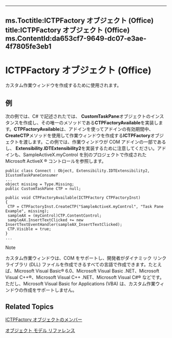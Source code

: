 

---
ms.Toctitle:ICTPFactory オブジェクト (Office)
title:ICTPFactory オブジェクト (Office)
ms.ContentId:da653cf7-9649-dc07-e3ae-4f7805fe3eb1
---
# ICTPFactory オブジェクト (Office)




カスタム作業ウィンドウを作成するために使用されます。

## 例
次の例では、C# で記述されたでは、 **CustomTaskPane**オブジェクトのインスタンスを作成し、その唯一のメソッドである**CTPFactoryAvailable**を実装します。**CTPFactoryAvailable**は、アドインを使ってアドインの有効期間中、 **CreateCTP**メソッドを使用して作業ウィンドウを作成する**ICTPFactory**オブジェクトを渡します。この例では、作業ウィンドウが COM アドインの一部であるし、 **Extensibility.IDTExtensibility2**を実装するために注意してください。アドインも、SampleActiveX.myControl を別のプロジェクトで作成された Microsoft ActiveX ® コントロールを参照します。

```sourcecode
public class Connect : Object, Extensibility.IDTExtensibility2, ICustomTaskPaneConsumer 
... 
object missing = Type.Missing; 
public CustomTaskPane CTP = null; 
 
public void CTPFactoryAvailable(ICTPFactory CTPFactoryInst) 
{ 
 CTP = CTPFactoryInst.CreateCTP("SampleActiveX.myControl", "Task Pane Example", missing); 
 sampleAX = (myControl)CTP.ContentControl; 
 sampleAX.InsertTextClicked += new InsertTextEventHandler(sampleAX_InsertTextClicked); 
 CTP.Visible = true; 
} 
...
```




>[!NOTE]
>カスタム作業ウィンドウは、COM をサポートし、開発者がダイナミック リンク ライブラリ (DLL) ファイルを作成できるすべての言語で作成できます。たとえば、Microsoft Visual Basic® 6.0、Microsoft Visual Basic .NET、Microsoft Visual C++®、Microsoft Visual C++ .NET、Microsoft Visual C#® などです。ただし、Microsoft Visual Basic for Applications (VBA) は、カスタム作業ウィンドウの作成をサポートしません。





## Related Topics

[ICTPFactory オブジェクトのメンバー](34359a03-163f-40e5-88fe-ba7af0d73a14.md)

[オブジェクト モデル リファレンス](499c789a-aba2-0fad-649a-0ea964cd3b5e.md)




